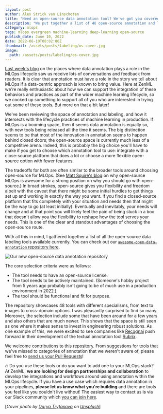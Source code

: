 ```yaml
---
layout: post
author: Alex Strick van Linschoten
title: "Need an open-source data annotation tool? We've got you covered!"
description: "We put together a list of 48 open-source annotation and labeling tools to support different kinds of machine-learning projects."
category: mlops
tags: mlops evergreen machine-learning deep-learning open-source
publish_date: June 10, 2022
date: 2022-06-10T00:02:00Z
thumbnail: /assets/posts/labeling/os-cover.jpg
image:
  path: /assets/posts/labeling/os-cover.jpg
---
```


[Last week's blog](https://blog.zenml.io/data-labelling-annotation/) on the places where data annotation plays a role in the MLOps lifecycle saw us receive lots of conversations and feedback from readers. It is clear that annotation must have a role in the story we tell about MLOps if a data-centric approach is known to bring value. Here at ZenML we're really enthusiastic about how we can support the integration of these behaviors and practices as part of the wider machine learning lifecycle, so we cooked up something to support all of you who are interested in trying out some of these tools. But more on that a bit later!

We've been reviewing the space of annotation and labeling, and how it intersects with the lifecycle practices of machine learning in production. If MLOps is a booming space, then it seems data annotation is equally so, with new tools being released all the time it seems. The big distinction seems to be that most of the innovation in annotation seems to happen behind closed doors; the open-source space is currently much less of a competitive arena. Indeed, this is probably the big choice you'll have to make if you get to choose which annotation tool to use: integrate with a close-source platform that does a lot or choose a more flexible open-source option with fewer features.

The tradeoffs for both are often similar to the broader tools around choosing open-source for MLOps. (See [Matt Squire's blog](https://www.fuzzylabs.ai/blog-post/why-open-source-mlops-is-awesome) on why open-source MLOps is awesome for a strong position on why you should go with open-source.) In broad strokes, open-source gives you flexibility and freedom albeit with the caveat that there might be some initial hurdles to get things set up and working in exactly the way you want. If you find a closed-source platform that fits completely with your situation and needs then that might be the way to go (at least initially). Eventually and inevitably, your needs will change and at that point you will likely feel the pain of being stuck in a box that doesn't allow you the flexibility to reshape how the tool serves your needs. This is one of the clear and standout advantages of choosing the open-source route.

With all this in mind, I gathered together a list of all the open-source data labeling tools available currently. You can check out our [`awesome-open-data-annotation` repository here](https://github.com/zenml-io/awesome-open-data-annotation). 

![Our new open-source data annotation repository](../assets/posts/labeling/awesome_data_annotation_small.gif)

The core selection criteria were as follows:

- The tool needs to have an open-source license.
- The tool needs to be actively maintained. (Someone's hobby project from 5 years ago probably isn't going to be of much use in a production environment in 2022.)
- The tool should be functional and fit for purpose.

The repository showcases 48 tools with different specialisms, from text to images to cross-domain options. I was pleasantly surprised to find so many. Moreover, the selection include some that have been around for a few years and also others that are much newer. This shows that the space is still seen as one where it makes sense to invest in engineering robust solutions.  As one example of this, we were excited to see companies like [Recognai](https://www.recogn.ai/en/) push forward in their development of the textual annotation tool [Rubrix](https://www.rubrix.ml/).

We welcome contributions [to this repository](https://github.com/zenml-io/awesome-open-data-annotation). From suggestions for tools that we've missed to categories of annotation that we weren't aware of, please feel free to [send us your Pull Requests](https://github.com/zenml-io/awesome-open-data-annotation)!

🔥 Do you use these tools or do you want to add one to your MLOps stack? At ZenML, **we are looking for design partnerships and collaboration** to develop the integrations and workflows around using annotation within the MLOps lifecycle. If you have a use case which requires data annotation in your pipelines, **please let us know what you're building** and there are tools you feel like you couldn't live without! The easiest way to contact us is via our Slack community which [you can join here](https://zenml.io/slack-invite/).

[*Cover photo by [Darya Tryfanava](https://unsplash.com/@darya_tryfanava) on [Unsplash](https://unsplash.com/s/photos/stickers)*]